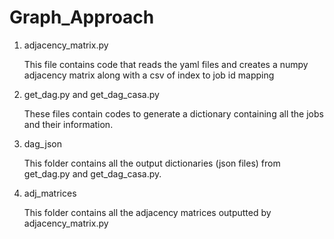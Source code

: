 # Graph_Approach


1. adjacency_matrix.py 

   This file contains code that reads the yaml files and creates a numpy adjacency matrix along with a csv of index to job id mapping
  

2. get_dag.py and get_dag_casa.py

   These files contain codes to generate a dictionary containing all the jobs and their information.
   
3. dag_json

   This folder contains all the output dictionaries (json files) from get_dag.py and get_dag_casa.py.
   
4. adj_matrices

   This folder contains all the adjacency matrices outputted by adjacency_matrix.py
